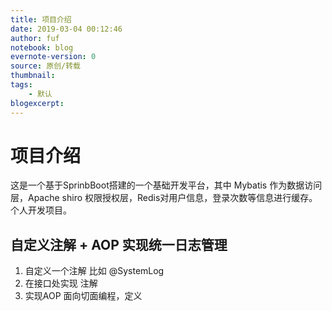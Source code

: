 ```yaml
---
title: 项目介绍
date: 2019-03-04 00:12:46
author: fuf
notebook: blog
evernote-version: 0
source: 原创/转载
thumbnail: 
tags:
    - 默认
blogexcerpt:
---
```


 




# 项目介绍
这是一个基于SprinbBoot搭建的一个基础开发平台，其中 Mybatis 作为数据访问层，Apache shiro 权限授权层，Redis对用户信息，登录次数等信息进行缓存。个人开发项目。  
<!-- more -->
## 自定义注解 + AOP 实现统一日志管理
1. 自定义一个注解 比如 @SystemLog
2. 在接口处实现 注解
3. 实现AOP 面向切面编程，定义

